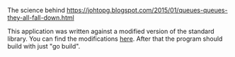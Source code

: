 The science behind https://johtopg.blogspot.com/2015/01/queues-queues-they-all-fall-down.html

This application was written against a modified version of the standard library.  You can find the modifications [here](https://go-review.googlesource.com/#/c/2217/).  After that the program should build with just "go build".

